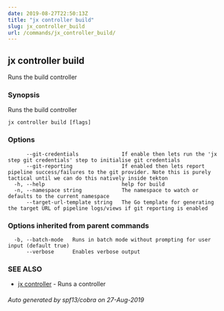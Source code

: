 ```yaml
---
date: 2019-08-27T22:50:13Z
title: "jx controller build"
slug: jx_controller_build
url: /commands/jx_controller_build/
---
```

## jx controller build

Runs the build controller

### Synopsis

Runs the build controller

```
jx controller build [flags]
```

### Options

```
      --git-credentials              If enable then lets run the 'jx step git credentials' step to initialise git credentials
      --git-reporting                If enabled then lets report pipeline success/failures to the git provider. Note this is purely tactical until we can do this natively inside tekton
  -h, --help                         help for build
  -n, --namespace string             The namespace to watch or defaults to the current namespace
      --target-url-template string   The Go template for generating the target URL of pipeline logs/views if git reporting is enabled
```

### Options inherited from parent commands

```
  -b, --batch-mode   Runs in batch mode without prompting for user input (default true)
      --verbose      Enables verbose output
```

### SEE ALSO

* [jx controller](/commands/jx_controller/)	 - Runs a controller

###### Auto generated by spf13/cobra on 27-Aug-2019
